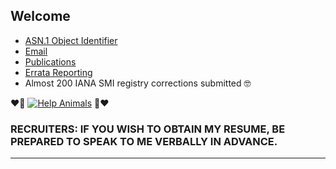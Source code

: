 ## Welcome

- [ASN.1 Object Identifier](http://oid-info.com/get/1.3.6.1.4.1.56521)
- [Email](mailto:jesse.coretta@icloud.com)
- [Publications](https://datatracker.ietf.org/person/jesse.coretta@icloud.com)
- [Errata Reporting](https://www.rfc-editor.org/errata_search.php?rec_status=15&submitter_name=Jesse+Coretta&presentation=table)
- Almost 200 IANA SMI registry corrections submitted 🤓

❤️💜 [![Help Animals](https://img.shields.io/badge/help_animals-gray?label=%F0%9F%90%BE%20%F0%9F%98%BC%20%F0%9F%90%B6&labelColor=yellow)](https://github.com/JesseCoretta/JesseCoretta/blob/main/DONATIONS.md)  💜❤️

### RECRUITERS: IF YOU WISH TO OBTAIN MY RESUME, BE PREPARED TO SPEAK TO ME VERBALLY IN ADVANCE.

----

